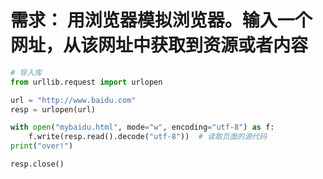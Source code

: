 # 需求： 用浏览器模拟浏览器。输入一个网址，从该网址中获取到资源或者内容

``` py
# 导入库
from urllib.request import urlopen

url = "http://www.baidu.com"
resp = urlopen(url)

with open("mybaidu.html", mode="w", encoding="utf-8") as f:
    f.write(resp.read().decode("utf-8"))  # 读取页面的源代码
print("over!")

resp.close()
```
